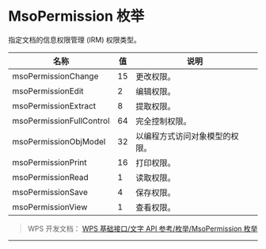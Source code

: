 # MsoPermission 枚举

指定文档的信息权限管理 (IRM) 权限类型。

| 名称                     | 值  | 说明                           |
|--------------------------|-----|--------------------------------|
| msoPermissionChange      | 15  | 更改权限。                     |
| msoPermissionEdit        | 2   | 编辑权限。                     |
| msoPermissionExtract     | 8   | 提取权限。                     |
| msoPermissionFullControl | 64  | 完全控制权限。                 |
| msoPermissionObjModel    | 32  | 以编程方式访问对象模型的权限。 |
| msoPermissionPrint       | 16  | 打印权限。                     |
| msoPermissionRead        | 1   | 读取权限。                     |
| msoPermissionSave        | 4   | 保存权限。                     |
| msoPermissionView        | 1   | 查看权限。                     |

> WPS 开发文档： [WPS 基础接口/文字 API 参考/枚举/MsoPermission 枚举](https://qn.cache.wpscdn.cn/encs/doc/office_v19/topics/WPS%20%E5%9F%BA%E7%A1%80%E6%8E%A5%E5%8F%A3/%E6%96%87%E5%AD%97%20API%20%E5%8F%82%E8%80%83/%E6%9E%9A%E4%B8%BE/MsoPermission%20%E6%9E%9A%E4%B8%BE.html)

------------------------------------------------------------------------
